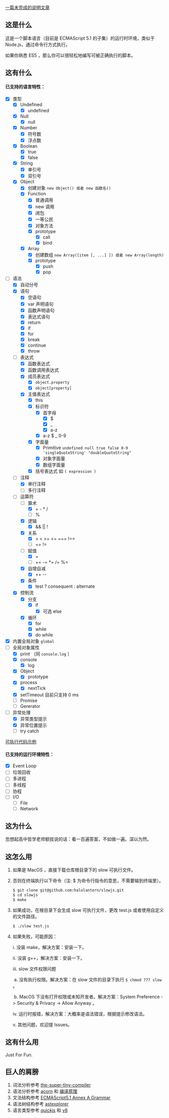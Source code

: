 [一篇未完成的说明文章](https://github.com/halolantern/blog/blob/main/%E8%8A%B1%E4%BA%86%E5%8D%81%E5%A4%A9%E6%97%B6%E9%97%B4%EF%BC%8C%E5%86%99%E4%BA%86%E4%B8%80%E9%97%A8%E8%A7%A3%E9%87%8A%E5%9E%8B%E8%AF%AD%E8%A8%80.md)

## 这是什么

这是一个脚本语言（目前是 ECMAScript 5.1 的子集）的运行时环境，类似于 Node.js，通过命令行方式执行。

如果你熟悉 ES5 ，那么你可以很轻松地编写可被正确执行的脚本。

## 这有什么

#### 已支持的语言特性：

- [x] 类型
  - [x] Undefined
    - [x] undefined
  - [x] Null
    - [x] null
  - [x] Number
    - [x] 符号数
    - [x] 浮点数
  - [x] Boolean
    - [x] true
    - [x] false
  - [x] String
    - [x] 单引号
    - [x] 双引号
  - [x] Object
    - [x] 创建对象 `new Object() 或者 new 函数名()`
    - [x] Function
      - [x] 普通调用
      - [x] new 调用
      - [x] 闭包
      - [x] 一等公民
      - [x] 对象方法
      - [x] prototype
        - [x] call
        - [x] bind
    - [x] Array
      - [x] 创建数组 `new Array([item [, ...] ]) 或者 new Array(length)`
      - [x] prototype
        - [x] push
        - [x] pop
- [ ] 语法
  - [x] 自动分号
  - [x] 语句
    - [x] 空语句
    - [x] var 声明语句
    - [x] 函数声明语句
    - [x] 表达式语句
    - [x] return
    - [x] if
    - [x] for
    - [x] break
    - [x] continue
    - [x] throw
  - [ ] 表达式
    - [x] 函数表达式
    - [x] 函数调用表达式
    - [x] 成员表达式
      - [x] `object.property`
      - [x] `object[property]`
    - [x] 主值表达式
      - [x] this
      - [x] 标识符
        - [x] 首字母
          - [x] $
          - [x] _
          - [x] a-z
        - [x] a-z $ _ 0-9
      - [x] 字面量
        - [x] Primitive `undefined null true false 0-9 'singleQuoteString' "doubleQuoteString"`
        - [x] 对象字面量
        - [x] 数组字面量
      - [x] 括号表达式 如 `( expression )`
  - [ ] 注释
    - [x] 单行注释
    - [ ] 多行注释
  - [ ] 运算符
    - [ ] 算术
      - [x] \+ \- \* /
      - [ ] %
    - [x] 逻辑
      - [x] && || !
    - [x] 关系
      - [x] \>  \< \>=  \<= === !==
      - [ ] == !=
    - [ ] 赋值
      - [x] =
      - [ ] += -= *= /= %=
    - [x] 自增自减
      - [x] ++ --
    - [x] 条件
      - [x] test ? consequent : alternate
  - [x] 控制流
    - [x] 分支
      - [x] if
        - [x] 可选 else
    - [x] 循环
      - [x] for
      - [x] while
      - [x] do while
- [x] 内置全局对象 `global`
- [ ] 全局对象属性
  - [x] print （同 `console.log` ）
  - [x] console
    - [x] log
  - [x] Object
    - [x] prototype
  - [x] process
    - [x] nextTick
  - [x] setTimeout 目前只支持 0 ms
  - [ ] Promise
  - [ ] Gererator
- [ ] 异常处理
  - [x] 异常类型提示
  - [x] 异常位置提示
  - [ ] try catch

[可执行代码示例](https://github.com/halolantern/slowjs/blob/main/test.js)

#### 已支持的运行环境特性：

- [x] Event Loop
- [ ] 垃圾回收
- [ ] 多进程
- [ ] 多线程
- [ ] 协程
- [ ] I/O
  - [ ] File
  - [ ] Network

## 这为什么

忽想起高中哲学老师额拔说的话：看一百遍答案，不如做一遍。深以为然。

## 这怎么用

1. 如果是 MacOS ，直接下载仓库根目录下的 slow 可执行文件。

2. 否则在终端执行以下命令（注: $ 为命令行指令的意思，不需要输到终端里）。

   ```bash
   $ git clone git@github.com:halolantern/slowjs.git
   $ cd slowjs
   $ make
   ```

3. 如果成功，在根目录下会生成 slow 可执行文件，更改 test.js 或者使用自定义的文件路径。

   ```bash
   $ ./slow test.js
   ```

4. 如果失败，可能原因：

   i. 没装 make，解决方案：安装一下。

   ii. 没装 g++，解决方案：安装一下。

   iii. slow 文件权限问题

   ​        a. 没有执行权限。解决方案：在 slow 文件的目录下执行 `$ chmod 777 slow` 。

   ​        b. MacOS 下没有打开权限或未知开发者。解决方案：System Preference -> Security & Privacy -> Allow Anyway 。

   iv. 运行时报错，解决方案：大概率是语法错误，根据提示修改语法。

   v. 其他问题，欢迎提 Issues。

## 这有什么用

Just For Fun.

## 巨人的肩膀

1. 词法分析参考 [the-super-tiny-compiler](https://github.com/jamiebuilds/the-super-tiny-compiler)
2. 语法分析参考 [acorn](https://github.com/acornjs/acorn) 和 [编译原理](https://book.douban.com/subject/3296317/)
3. 文法结构参考 [ECMAScript5.1 Annex A Grammar](https://262.ecma-international.org/5.1/#sec-A)
4. 语法树结构参考  [astexplorer](https://astexplorer.net/)
5. 语言类型参考 [quickjs](https://github.com/bellard/quickjs/blob/b5e62895c619d4ffc75c9d822c8d85f1ece77e5b/quickjs.h#L67) 和 [v8](https://github.com/v8/v8/blob/ed73693de815988a27ead2216acd7ab9955d9e92/include/v8.h#L2699)
